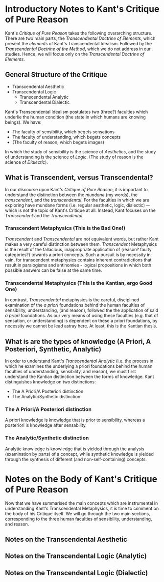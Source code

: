 # Introductory Notes to Kant's Critique of Pure Reason
Kant's *Critique of Pure Reason* takes the following overarching structure. There are two main parts, the *Transcendental Doctrine of Elements*, which present the *elements* of Kant's Transcendental Idealism. Followed by the *Transcendental Doctrine of the Method*, which we do not address in our studies. Hence, we will focus only on the *Transcendental Doctrine of Elements*.

## General Structure of the Critique
* Transcendental Aesthetic
* Transcendental Logic
  * Transcendental Analytic
  * Transcendental Dialectic

Kant's Transcendental Idealism postulates two (three?) faculties which underlie the human condition (the state in which humans are knowing beings). We have:

* The faculty of sensibility, which begets sensations
* The faculty of understanding, which begets concepts
* (The faculty of reason, which begets images)

In which the study of sensibility is the science of *Aesthetics*, and the study of understanding is the science of *Logic*. (The study of reason is the science of *Dialectic*).

## What is Transcendent, versus Transcendental?
In our discourse upon Kant's *Critique of Pure Reason*, it is important to understand the distinction between the *mundane* (my words), the *transcendent*, and the *transcendental*. For the faculties in which we are exploring have mundane forms (i.e. regular aesthetic, logic, dialectic) -- which is not the topic of Kant's Critique at all. Instead, Kant focuses on the *Transcendent* and the *Transcendental*.

### Transcendent Metaphysics (This is the Bad One!)
*Transcendent* and *Transcendental* are not equivalent words, but rather Kant makes a very careful distinction between them. *Transcendent* Metaphysics is the result of the fallacious, inappropriate application of (reason? faulty categories?) towards a priori concepts. Such a pursuit is by necessity in vain, for transcendent metaphysics contains inherent contradictions that result in paralogisms and antinomies - logical propositions in which both possible answers can be false at the same time.

### Transcendental Metaphysics (This is the Kantian, ergo Good One)
In contrast, *Transcendental* metaphysics is the careful, disciplined examination of the *a priori* foundations behind the human faculties of sensibility, understanding, (and reason), followed the the application of said *a priori* foundations. As our very means of using these faculties (e.g. that of sensation, or understanding) is dependent on these a priori foundations, by necessity we cannot be lead astray here. At least, this is the Kantian thesis.

## What is are the types of knowledge (A Priori, A Posteriori, Synthetic, Analytic)
In order to understand Kant's *Transcendental Analytic* (i.e. the process in which he examines the underlying a priori foundations behind the human faculties of understanding, sensibility, and reason), we must first understand the Kantian distinction between the forms of knowledge. Kant distinguishes knowledge on two distinctions:
* The A Priori/A Posteriori distinction
* The Analytic/Synthetic distinction

### The A Priori/A Posteriori distinction
A priori knowledge is knowledge that is prior to sensibility, whereas a posteriori is knowledge after sensability.

### The Analytic/Synthetic distinction
Analytic knowledge is knowledge that is yielded through the analysis (examination by parts) of a concept, while synthetic knowledge is yielded through the synthesis of different (and non-self-containing) concepts.

# Notes on the Body of Kant's Critique of Pure Reason
Now that we have summarised the main concepts which are instrumental in understanding Kant's Transcendental Metaphysics, it is time to comment on the body of his Critique itself. We will go through the two main sections, corresponding to the three human faculties of sensibility, understanding, and reason.

## Notes on the Transcendental Aesthetic

## Notes on the Transcendental Logic (Analytic)

## Notes on the Transcendental Logic (Dialectic)
